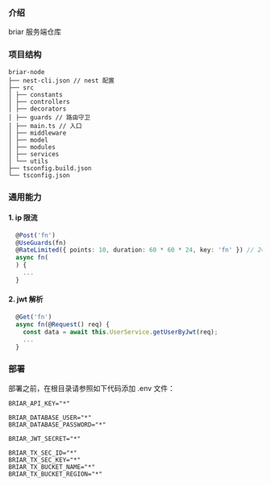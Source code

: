 ### 介绍

briar 服务端仓库

### 项目结构

```
briar-node
├── nest-cli.json // nest 配置
├── src
│ ├── constants
│ ├── controllers
│ ├── decorators
│ ├── guards // 路由守卫
│ ├── main.ts // 入口
│ ├── middleware
│ ├── model
│ ├── modules
│ ├── services
│ └── utils
├── tsconfig.build.json
└── tsconfig.json
```

### 通用能力

#### 1. ip 限流

```typescript
  @Post('fn')
  @UseGuards(fn)
  @RateLimited({ points: 10, duration: 60 * 60 * 24, key: 'fn' }) // 24 小时内最多调用 10次
  async fn(
  ) {
    ...
  }
```

#### 2. jwt 解析

```typescript
  @Get('fn')
  async fn(@Request() req) {
    const data = await this.UserService.getUserByJwt(req);
    ...
  }
```

### 部署

部署之前，在根目录请参照如下代码添加 .env 文件：

```
BRIAR_API_KEY="*"

BRIAR_DATABASE_USER="*"
BRIAR_DATABASE_PASSWORD="*"

BRIAR_JWT_SECRET="*"

BRIAR_TX_SEC_ID="*"
BRIAR_TX_SEC_KEY="*"
BRIAR_TX_BUCKET_NAME="*"
BRIAR_TX_BUCKET_REGION="*"

```
